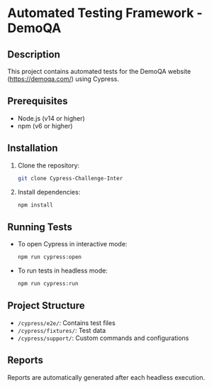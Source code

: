 # Automated Testing Framework - DemoQA

## Description
This project contains automated tests for the DemoQA website (https://demoqa.com/) using Cypress.

## Prerequisites
- Node.js (v14 or higher)
- npm (v6 or higher)

## Installation
1. Clone the repository:
   ```bash
   git clone Cypress-Challenge-Inter
   ```

2. Install dependencies:
   ```bash
   npm install
   ```

## Running Tests
- To open Cypress in interactive mode:
  ```bash
  npm run cypress:open
  ```
- To run tests in headless mode:
  ```bash
  npm run cypress:run
  ```

## Project Structure
- `/cypress/e2e/`: Contains test files
- `/cypress/fixtures/`: Test data
- `/cypress/support/`: Custom commands and configurations

## Reports
Reports are automatically generated after each headless execution. 
